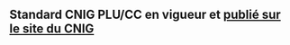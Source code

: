 ## Standard CNIG PLU/CC en vigueur et [publié sur le site du CNIG](https://cnig.gouv.fr/ressources-dematerialisation-documents-d-urbanisme-a2732.html)
